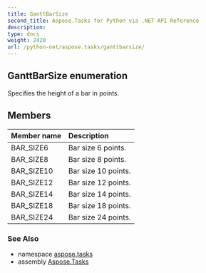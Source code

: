 ```yaml
---
title: GanttBarSize
second_title: Aspose.Tasks for Python via .NET API Reference
description: 
type: docs
weight: 2420
url: /python-net/aspose.tasks/ganttbarsize/
---
```


## GanttBarSize enumeration

Specifies the height of a bar in points.

## Members
| Member name | Description |
| :- | :- |
|BAR_SIZE6|Bar size 6 points.|
|BAR_SIZE8|Bar size 8 points.|
|BAR_SIZE10|Bar size 10 points.|
|BAR_SIZE12|Bar size 12 points.|
|BAR_SIZE14|Bar size 14 points.|
|BAR_SIZE18|Bar size 18 points.|
|BAR_SIZE24|Bar size 24 points.|

### See Also

* namespace [aspose.tasks](/tasks/python-net/aspose.tasks/)
* assembly [Aspose.Tasks](/tasks/python-net/)

